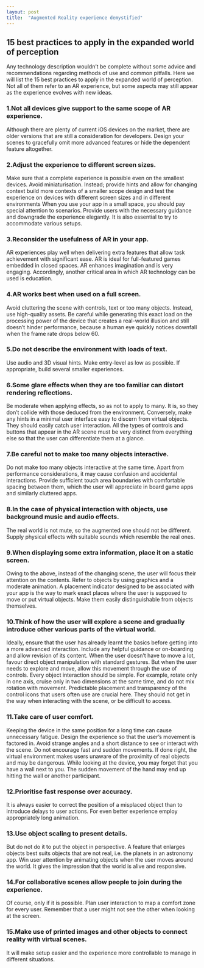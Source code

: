 ```yaml
---
layout: post
title:  "Augmented Reality experience demystified"
---
```


## 15 best practices to apply in the expanded world of perception
Any technology description wouldn’t be complete without some advice and recommendations regarding methods of use and common pitfalls. Here we will list the 15 best practices to apply in the expanded world of perception. Not all of them refer to an AR experience, but some aspects may still appear as the experience evolves with new ideas.

### 1.Not all devices give support to the same scope of AR experience.
Although there are plenty of current iOS devices on the market, there are older versions that are still a consideration for developers. Design your scenes to gracefully omit more advanced features or hide the dependent feature altogether.

### 2.Adjust the experience to different screen sizes.
Make sure that a complete experience is possible even on the smallest devices. Avoid miniaturisation. Instead;
provide hints and allow for changing context
build more contexts of a smaller scope
design and test the experience on devices with different screen sizes and in different environments
When you use your app in a small space, you should pay special attention to scenarios. Provide users with the necessary guidance and downgrade the experience elegantly. It is also essential to try to accommodate various setups.

### 3.Reconsider the usefulness of AR in your app.
AR experiences play well when delivering extra features that allow task achievement with significant ease. AR is ideal for full-featured games embedded in closed spaces. AR enhances imagination and is very engaging. Accordingly, another critical area in which AR technology can be used is education.

### 4.AR works best when used on a full screen.
Avoid cluttering the scene with controls, text or too many objects. Instead, use high-quality assets. Be careful while generating this exact load on the processing power of the device that creates a real-world illusion and still doesn’t hinder performance, because a human eye quickly notices downfall when the frame rate drops below 60.

### 5.Do not describe the environment with loads of text.
Use audio and 3D visual hints. Make entry-level as low as possible. If appropriate, build several smaller experiences.

### 6.Some glare effects when they are too familiar can distort rendering reflections.
Be moderate when applying effects, so as not to apply to many. It is, so they don’t collide with those deduced from the environment. Conversely, make any hints in a minimal user interface easy to discern from virtual objects. They should easily catch user interaction. All the types of controls and buttons that appear in the AR scene must be very distinct from everything else so that the user can differentiate them at a glance.

### 7.Be careful not to make too many objects interactive.
Do not make too many objects interactive at the same time. Apart from performance considerations, it may cause confusion and accidental interactions. Provide sufficient touch area boundaries with comfortable spacing between them, which the user will appreciate in board game apps and similarly cluttered apps.

### 8.In the case of physical interaction with objects, use background music and audio effects.
The real world is not mute, so the augmented one should not be different. Supply physical effects with suitable sounds which resemble the real ones.

### 9.When displaying some extra information, place it on a static screen.
Owing to the above, instead of the changing scene, the user will focus their attention on the contents. Refer to objects by using graphics and a moderate animation. A placement indicator designed to be associated with your app is the way to mark exact places where the user is supposed to move or put virtual objects. Make them easily distinguishable from objects themselves.

### 10.Think of how the user will explore a scene and gradually introduce other various parts of the virtual world.
Ideally, ensure that the user has already learnt the basics before getting into a more advanced interaction. Include any helpful guidance or on-boarding and allow revision of its content. When the user doesn’t have to move a lot, favour direct object manipulation with standard gestures. But when the user needs to explore and move, allow this movement through the use of controls. Every object interaction should be simple. For example, rotate only in one axis, cruise only in two dimensions at the same time, and do not mix rotation with movement. Predictable placement and transparency of the control icons that users often use are crucial here. They should not get in the way when interacting with the scene, or be difficult to access.

### 11.Take care of user comfort.
Keeping the device in the same position for a long time can cause unnecessary fatigue. Design the experience so that the user’s movement is factored in. Avoid strange angles and a short distance to see or interact with the scene. Do not encourage fast and sudden movements. If done right, the virtual environment makes users unaware of the proximity of real objects and may be dangerous. While looking at the device, you may forget that you have a wall next to you. The sudden movement of the hand may end up hitting the wall or another participant.

### 12.Prioritise fast response over accuracy.
It is always easier to correct the position of a misplaced object than to introduce delays to user actions. For even better experience employ appropriately long animation.

### 13.Use object scaling to present details.
But do not do it to put the object in perspective. A feature that enlarges objects best suits objects that are not real, i.e. the planets in an astronomy app. Win user attention by animating objects when the user moves around the world. It gives the impression that the world is alive and responsive.

### 14.For collaborative scenes allow people to join during the experience.
Of course, only if it is possible. Plan user interaction to map a comfort zone for every user. Remember that a user might not see the other when looking at the screen.

### 15.Make use of printed images and other objects to connect reality with virtual scenes.
It will make setup easier and the experience more controllable to manage in different situations.
